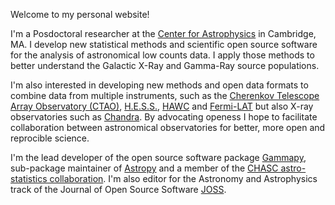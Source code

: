 Welcome to my personal website!

I'm a Posdoctoral researcher at the [Center for Astrophysics](https://www.cfa.harvard.edu) in Cambridge, MA.
I develop new statistical methods and scientific open source software for the analysis
of astronomical low counts data. I apply those methods to better understand the Galactic
X-Ray and Gamma-Ray source populations.

I'm also interested in developing new methods and open data formats to combine data
from multiple instruments, such as the
[Cherenkov Telescope Array Observatory (CTAO)](https://www.cta-observatory.org),
[H.E.S.S.](https://www.mpi-hd.mpg.de/hfm/HESS/), [HAWC](https://www.hawc-observatory.org)
and [Fermi-LAT](https://fermi.gsfc.nasa.gov) but also X-ray observatories such as
[Chandra](https://chandra.harvard.edu). By advocating openess I hope to
facilitate collaboration between astronomical observatories for better,
more open and reprocible science.

I'm the lead developer of the open source software package [Gammapy](https://gammapy.org),
sub-package maintainer of [Astropy](https://astropy.org) and a member of the
[CHASC astro-statistics collaboration](https://hea-www.harvard.edu/astrostat/).
I'm also editor for the Astronomy and Astrophysics track of the Journal of Open Source Software [JOSS](https://joss.theoj.org).
